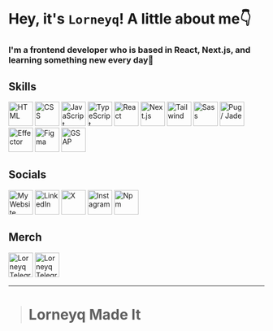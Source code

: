 # Hey, it's `Lorneyq`! A little about me👇

### I'm a frontend developer who is based in React, Next.js, and learning something new every day💅

## Skills
<div style={{display: flex}}>
<img src='https://api-lorneyq.online/media/projects/stack-icons/html.svg' alt='HTML' title='HTML' width='48px' height='48px'>
<img src='https://api-lorneyq.online/media/projects/stack-icons/css.svg' alt='CSS' title='CSS' width='48px' height='48px'>
<img src='https://api-lorneyq.online/media/projects/stack-icons/javascript.svg' alt='JavaScript' title='JavaScript' width='48px' height='48px'>
<img src='https://api-lorneyq.online/media/projects/stack-icons/typescript.svg' alt='TypeScript' title='TypeScript' width='48px' height='48px'>
<img src='https://api-lorneyq.online/media/projects/stack-icons/react.svg' alt='React' title='React' width='48px' height='48px'>
<img src='https://api-lorneyq.online/media/projects/stack-icons/next.js.svg' alt='Next.js' title='Next.js' width='48px' height='48px'>
<img src='https://api-lorneyq.online/media/projects/stack-icons/tailwind.svg' alt='Tailwind' title='Tailwind' width='48px' height='48px'>
<img src='https://api-lorneyq.online/media/projects/stack-icons/sass.svg' alt='Sass' title='Sass' width='48px' height='48px'>
<img src='https://api-lorneyq.online/media/projects/stack-icons/pug.svg' alt='Pug / Jade' title='Pug / Jade' width='48px' height='48px'>
<img src='https://api-lorneyq.online/media/projects/stack-icons/effector.svg' alt='Effector' title='Effector' width='48px' height='48px'>
<img src='https://api-lorneyq.online/media/projects/stack-icons/figma.svg' alt='Figma' title='Figma' width='48px' height='48px'>
<img src='https://api-lorneyq.online/media/projects/stack-icons/gsap.svg' alt='GSAP' title='GSAP' width='48px' height='48px'>
</div>

## Socials

<a href='https://lorneyq.dev' title='My Website' target='_blank'><img src='https://lorneyq.vercel.app/_next/static/media/favicon.a8ab575f.ico' alt='My Website' width='48px' height='48px'></a>
<a href='https://www.linkedin.com/in/lorneyq' title='LinkedIn' target='_blank'><img src='https://skillicons.dev/icons?i=linkedin' alt='LinkedIn' width='48px' height='48px'></a>
<a href='https://www.x.com/lorneyqq' title='X' target='_blank'><img src='https://seeklogo.com/images/T/twitter-x-logo-101C7D2420-seeklogo.com.png?v=638258862800000000' alt='X' width='48px' height='48px'></a>
<a href='https://www.instagram.com/lorneyq' title='Instagram' target='_blank'><img src='https://skillicons.dev/icons?i=instagram' alt='Instagram' width='48px' height='48px'></a>
<a href='https://www.npmjs.com/~lorneyq' title='My libraries' target='_blank'><img src='https://static-00.iconduck.com/assets.00/npm-icon-512x512-j804lec4.png' alt='Npm' width='48px' height='48px'></a>

## Merch

<a href='https://t.me/addstickers/LorneyqMadeItStickers' title='Lorneyq Telegram Sticker Pack🌐' target='_blank'><img src='https://i.pinimg.com/564x/bc/7a/bc/bc7abc5ad2950eb9d6b3cdc66ba9de14.jpg' alt='Lorneyq Telegram Sticker Pack🌐' width='48px' height='48px'></a>
<a href='https://t.me/addemoji/LorneyqMadeIt' title='Lorneyq Telegram Emoji Pack📲' target='_blank'><img src='https://encrypted-tbn0.gstatic.com/images?q=tbn:ANd9GcSMK8eX3C_0AyhaY0ibw7i2qfSLwwsp2DoiB1NYkQzV23ZY79DzSk7MiJFPM_JQ6RHpEWI&usqp=CAU' alt='Lorneyq Telegram Emoji Pack📲' width='48px' height='48px'></a>
___
> # Lorneyq Made It

